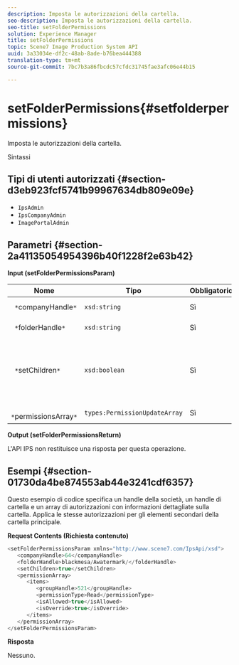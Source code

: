 ```yaml
---
description: Imposta le autorizzazioni della cartella.
seo-description: Imposta le autorizzazioni della cartella.
seo-title: setFolderPermissions
solution: Experience Manager
title: setFolderPermissions
topic: Scene7 Image Production System API
uuid: 3a33034e-df2c-48ab-8ade-b76bea444388
translation-type: tm+mt
source-git-commit: 7bc7b3a86fbcdc57cfdc31745fae3afc06e44b15

---
```



# setFolderPermissions{#setfolderpermissions}

Imposta le autorizzazioni della cartella.

Sintassi

## Tipi di utenti autorizzati {#section-d3eb923fcf5741b99967634db809e09e}

* `IpsAdmin`
* `IpsCompanyAdmin`
* `ImagePortalAdmin`

## Parametri {#section-2a41135054954396b40f1228f2e63b42}

**Input (setFolderPermissionsParam)**

| Nome | Tipo | Obbligatorio | Descrizione |
|---|---|---|---|
| ` *`companyHandle`*` | `xsd:string` | Sì | Maniglia aziendale. |
| ` *`folderHandle`*` | `xsd:string` | Sì | handle della cartella. |
| ` *`setChildren`*` | `xsd:boolean` | Sì | Imposta le autorizzazioni per gli elementi secondari che appartengono alla cartella. |
| ` *`permissionsArray`*` | `types:PermissionUpdateArray` | Sì | Matrice delle autorizzazioni. |

**Output (setFolderPermissionsReturn)**

L&#39;API IPS non restituisce una risposta per questa operazione.

## Esempi {#section-01730da4be874553ab44e3241cdf6357}

Questo esempio di codice specifica un handle della società, un handle di cartella e un array di autorizzazioni con informazioni dettagliate sulla cartella. Applica le stesse autorizzazioni per gli elementi secondari della cartella principale.

**Request Contents (Richiesta contenuto)**

```java
<setFolderPermissionsParam xmlns="http://www.scene7.com/IpsApi/xsd">
   <companyHandle>64</companyHandle>
   <folderHandle>blackmesa/Awatermark/</folderHandle>
   <setChildren>true</setChildren>
   <permissionArray>
      <items>
         <groupHandle>521</groupHandle>
         <permissionType>Read</permissionType>
         <isAllowed>true</isAllowed>
         <isOverride>true</isOverride>
      </items>
   </permissionArray>
</setFolderPermissionsParam>
```

**Risposta**

Nessuno.
